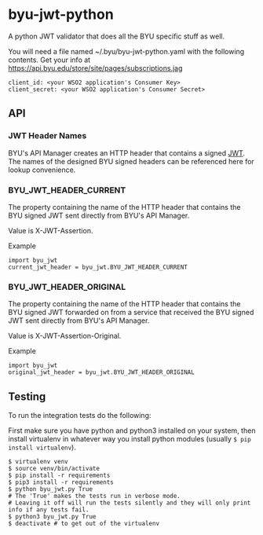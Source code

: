 # byu-jwt-python
A python JWT validator that does all the BYU specific stuff as well.


You will need a file named ~/.byu/byu-jwt-python.yaml with the following contents. Get your info at https://api.byu.edu/store/site/pages/subscriptions.jag
```
client_id: <your WSO2 application's Consumer Key>
client_secret: <your WSO2 application's Consumer Secret>
```

## API


### JWT Header Names

BYU's API Manager creates an HTTP header that contains a signed [JWT](https://jwt.io/). The names of the designed BYU signed headers can be referenced here for lookup convenience.

### BYU_JWT_HEADER_CURRENT

The property containing the name of the HTTP header that contains the BYU signed JWT sent directly from BYU's API Manager.

Value is X-JWT-Assertion.

Example

```
import byu_jwt
current_jwt_header = byu_jwt.BYU_JWT_HEADER_CURRENT
```

### BYU_JWT_HEADER_ORIGINAL

The property containing the name of the HTTP header that contains the BYU signed JWT forwarded on from a service that received the BYU signed JWT sent directly from BYU's API Manager.

Value is X-JWT-Assertion-Original.

Example

```
import byu_jwt
original_jwt_header = byu_jwt.BYU_JWT_HEADER_ORIGINAL
```

## Testing
To run the integration tests do the following:

First make sure you have python and python3 installed on your system, then install virtualenv in whatever way you install python modules (usually `$ pip install virtualenv`).

```
$ virtualenv venv
$ source venv/bin/activate
$ pip install -r requirements
$ pip3 install -r requirements
$ python byu_jwt.py True 
# The 'True' makes the tests run in verbose mode.  
# Leaving it off will run the tests silently and they will only print info if any tests fail.
$ python3 byu_jwt.py True
$ deactivate # to get out of the virtualenv
```
